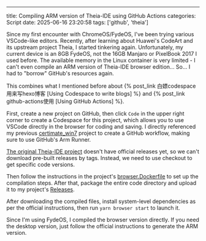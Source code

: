 ---
title: Compiling ARM version of Theia-IDE using GitHub Actions
categories: Script
date: 2025-06-16 23:20:58
tags: ['github', 'theia']

Since my first encounter with ChromeOS/FydeOS, I've been trying various VSCode-like editors. Recently, after learning about Huawei's CodeArt and its upstream project Theia, I started tinkering again. 
Unfortunately, my current device is an 8GB FydeOS, not the 16GB Manjaro or PixelBook 2017 I used before. The available memory in the Linux container is very limited - I can't even compile an ARM version of Theia-IDE browser edition... So... I had to "borrow" GitHub's resources again.

<!-- more -->

This combines what I mentioned before about {% post_link 白嫖codespace用来写hexo博客 [Using Codespace to write blogs] %} and {% post_link github-actions使用 [Using GitHub Actions] %}.

First, create a new project on GitHub, then click `Code` in the upper right corner to create a Codespace for this project, which allows you to use VSCode directly in the browser for coding and saving.
I directly referenced my previous [certimate_win7](https://github.com/SilenWang/certimate_win7) project to create a GitHub workflow, making sure to use GitHub's Arm Runner.

[The original Theia-IDE project](https://github.com/eclipse-theia/theia-ide) doesn't have official releases yet, so we can't download pre-built releases by tags. Instead, we need to use checkout to get specific code versions.

Then follow the instructions in the project's [browser.Dockerfile](https://github.com/eclipse-theia/theia-ide/blob/master/browser.Dockerfile) to set up the compilation steps. After that, package the entire code directory and upload it to my project's [Releases](https://github.com/SilenWang/theia-ide-browser-build/releases).

After downloading the compiled files, install system-level dependencies as per the official instructions, then run `yarn browser start` to launch it.

Since I'm using FydeOS, I compiled the browser version directly. If you need the desktop version, just follow the official instructions to generate the ARM version.
